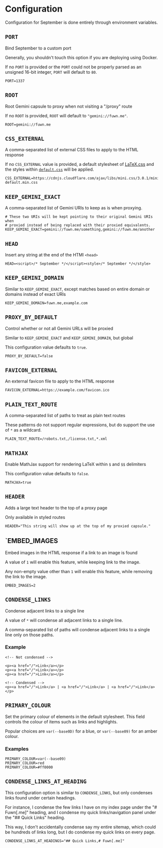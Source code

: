 # Configuration

Configuration for September is done entirely through environment variables.

## `PORT`

Bind September to a custom port

Generally, you shouldn't touch this option if you are deploying using Docker.

If no `PORT` is provided or the `PORT` could not be properly parsed as an
unsigned 16-bit integer, `PORT` will default to `80`.

```dotenv
PORT=1337
```

## `ROOT`

Root Gemini capsule to proxy when not visiting a "/proxy" route

If no `ROOT` is provided, `ROOT` will default to `"gemini://fuwn.me"`.

```dotenv
ROOT=gemini://fuwn.me
```

## `CSS_EXTERNAL`

A comma-separated list of external CSS files to apply to the HTML response

If no `CSS_EXTERNAL` value is provided, a default stylesheet of
[LaTeX.css](https://latex.vercel.app/) and the styles within
[`default.css`](./default.css) will be applied.

```dotenv
CSS_EXTERNAL=https://cdnjs.cloudflare.com/ajax/libs/mini.css/3.0.1/mini-default.min.css
```

## `KEEP_GEMINI_EXACT`

A comma-separated list of Gemini URIs to keep as is when proxying.

```dotenv
# These two URIs will be kept pointing to their original Gemini URIs when
# proxied instead of being replaced with their proxied equivalents.
KEEP_GEMINI_EXACT=gemini://fuwn.me/something,gemini://fuwn.me/another
```

## `HEAD`

Insert any string at the end of the HTMl `<head>`

```dotenv
HEAD=<script>/* September */</script><style>/* September */</style>
```

## `KEEP_GEMINI_DOMAIN`

Similar to `KEEP_GEMINI_EXACT`, except matches based on entire domain or domains
instead of exact URIs

```dotenv
KEEP_GEMINI_DOMAIN=fuwn.me,example.com
```

## `PROXY_BY_DEFAULT`

Control whether or not all Gemini URLs will be proxied

Similar to `KEEP_GEMINI_EXACT` and `KEEP_GEMINI_DOMAIN`, but global

This configuration value defaults to `true`.

```dotenv
PROXY_BY_DEFAULT=false
```

## `FAVICON_EXTERNAL`

An external favicon file to apply to the HTML response

```dotenv
FAVICON_EXTERNAL=https://example.com/favicon.ico
```

## `PLAIN_TEXT_ROUTE`

A comma-separated list of paths to treat as plain text routes

These patterns do not support regular expressions, but do support the use of `*`
as a wildcard.

```dotenv
PLAIN_TEXT_ROUTE=/robots.txt,/license.txt,*.xml
```

## `MATHJAX`

Enable MathJax support for rendering LaTeX within `$` and `$$` delimiters

This configuration value defaults to `false`.

```dotenv
MATHJAX=true
```

## `HEADER`

Adds a large text header to the top of a proxy page

Only available in styled routes

```dotenv
HEADER="This string will show up at the top of my proxied capsule."
```

## `EMBED_IMAGES

Embed images in the HTML response if a link to an image is found

A value of `1` will enable this feature, while keeping link to the image.

Any non-empty value other than `1` will enable this feature, while removing the link to the image.

```dotenv
EMBED_IMAGES=2
```

## `CONDENSE_LINKS`

Condense adjacent links to a single line

A value of `*` will condense all adjacent links to a single line.

A comma-separated list of paths will condense adjacent links to a single line only on those paths.

### Example

```plaintext
<!-- Not condensed -->

<p><a href="/">Link</a></p>
<p><a href="/">Link</a></p>
<p><a href="/">Link</a></p>

<!-- Condensed -->
<p><a href="/">Link</a> | <a href="/">Link</a> | <a href="/">Link</a></p>
```

## `PRIMARY_COLOUR`

Set the primary colour of elements in the default stylesheet. This field
controls the colour of items such as links and highlights.

Popular choices are `var(--base0D)` for a blue, or `var(--base09)` for an
amber colour.

### Examples

```plaintext
PRIMARY_COLOUR=var(--base09)
PRIMARY_COLOUR=red
PRIMARY_COLOUR=#ff0000
```

## `CONDENSE_LINKS_AT_HEADING`

This configuration option is similar to `CONDENSE_LINKS`, but only condenses
links found under certain headings.

For instance, I condense the few links I have on my index page under the
"# Fuwn[.me]" heading, and I condense my quick links/navigation panel under the
"## Quick Links" heading.

This way, I don't accidentally condense say my entire sitemap, which could be
hundreds of links long, but I do condense my quick links on every page.

```dotenv
CONDENSE_LINKS_AT_HEADINGS="## Quick Links,# Fuwn[.me]"
```

